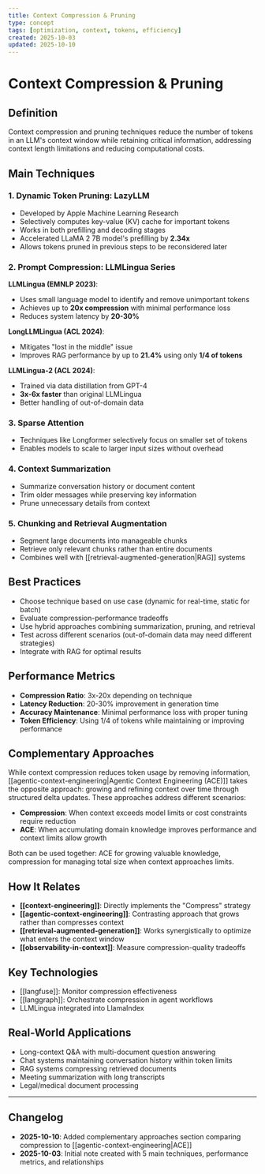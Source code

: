 ```yaml
---
title: Context Compression & Pruning
type: concept
tags: [optimization, context, tokens, efficiency]
created: 2025-10-03
updated: 2025-10-10
---
```


# Context Compression & Pruning

## Definition

Context compression and pruning techniques reduce the number of tokens in an LLM's context window while retaining critical information, addressing context length limitations and reducing computational costs.

## Main Techniques

### 1. Dynamic Token Pruning: LazyLLM
- Developed by Apple Machine Learning Research
- Selectively computes key-value (KV) cache for important tokens
- Works in both prefilling and decoding stages
- Accelerated LLaMA 2 7B model's prefilling by **2.34x**
- Allows tokens pruned in previous steps to be reconsidered later

### 2. Prompt Compression: LLMLingua Series

**LLMLingua (EMNLP 2023)**:
- Uses small language model to identify and remove unimportant tokens
- Achieves up to **20x compression** with minimal performance loss
- Reduces system latency by **20-30%**

**LongLLMLingua (ACL 2024)**:
- Mitigates "lost in the middle" issue
- Improves RAG performance by up to **21.4%** using only **1/4 of tokens**

**LLMLingua-2 (ACL 2024)**:
- Trained via data distillation from GPT-4
- **3x-6x faster** than original LLMLingua
- Better handling of out-of-domain data

### 3. Sparse Attention
- Techniques like Longformer selectively focus on smaller set of tokens
- Enables models to scale to larger input sizes without overhead

### 4. Context Summarization
- Summarize conversation history or document content
- Trim older messages while preserving key information
- Prune unnecessary details from context

### 5. Chunking and Retrieval Augmentation
- Segment large documents into manageable chunks
- Retrieve only relevant chunks rather than entire documents
- Combines well with [[retrieval-augmented-generation|RAG]] systems

## Best Practices

- Choose technique based on use case (dynamic for real-time, static for batch)
- Evaluate compression-performance tradeoffs
- Use hybrid approaches combining summarization, pruning, and retrieval
- Test across different scenarios (out-of-domain data may need different strategies)
- Integrate with RAG for optimal results

## Performance Metrics

- **Compression Ratio**: 3x-20x depending on technique
- **Latency Reduction**: 20-30% improvement in generation time
- **Accuracy Maintenance**: Minimal performance loss with proper tuning
- **Token Efficiency**: Using 1/4 of tokens while maintaining or improving performance

## Complementary Approaches

While context compression reduces token usage by removing information, [[agentic-context-engineering|Agentic Context Engineering (ACE)]] takes the opposite approach: growing and refining context over time through structured delta updates. These approaches address different scenarios:

- **Compression**: When context exceeds model limits or cost constraints require reduction
- **ACE**: When accumulating domain knowledge improves performance and context limits allow growth

Both can be used together: ACE for growing valuable knowledge, compression for managing total size when context approaches limits.

## How It Relates

- **[[context-engineering]]**: Directly implements the "Compress" strategy
- **[[agentic-context-engineering]]**: Contrasting approach that grows rather than compresses context
- **[[retrieval-augmented-generation]]**: Works synergistically to optimize what enters the context window
- **[[observability-in-context]]**: Measure compression-quality tradeoffs

## Key Technologies

- [[langfuse]]: Monitor compression effectiveness
- [[langgraph]]: Orchestrate compression in agent workflows
- LLMLingua integrated into LlamaIndex

## Real-World Applications

- Long-context Q&A with multi-document question answering
- Chat systems maintaining conversation history within token limits
- RAG systems compressing retrieved documents
- Meeting summarization with long transcripts
- Legal/medical document processing

---

## Changelog

- **2025-10-10**: Added complementary approaches section comparing compression to [[agentic-context-engineering|ACE]]
- **2025-10-03**: Initial note created with 5 main techniques, performance metrics, and relationships
